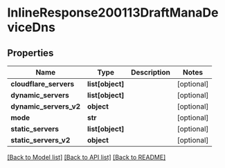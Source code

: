 # InlineResponse200113DraftManaDeviceDns

## Properties
Name | Type | Description | Notes
------------ | ------------- | ------------- | -------------
**cloudflare_servers** | **list[object]** |  | [optional] 
**dynamic_servers** | **list[object]** |  | [optional] 
**dynamic_servers_v2** | **object** |  | [optional] 
**mode** | **str** |  | [optional] 
**static_servers** | **list[object]** |  | [optional] 
**static_servers_v2** | **object** |  | [optional] 

[[Back to Model list]](../README.md#documentation-for-models) [[Back to API list]](../README.md#documentation-for-api-endpoints) [[Back to README]](../README.md)

